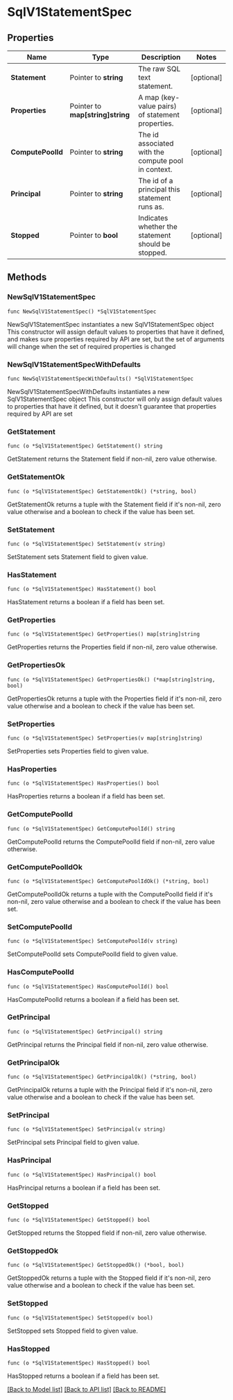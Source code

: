 # SqlV1StatementSpec

## Properties

Name | Type | Description | Notes
------------ | ------------- | ------------- | -------------
**Statement** | Pointer to **string** | The raw SQL text statement. | [optional] 
**Properties** | Pointer to **map[string]string** | A map (key-value pairs) of statement properties. | [optional] 
**ComputePoolId** | Pointer to **string** | The id associated with the compute pool in context. | [optional] 
**Principal** | Pointer to **string** | The id of a principal this statement runs as. | [optional] 
**Stopped** | Pointer to **bool** | Indicates whether the statement should be stopped. | [optional] 

## Methods

### NewSqlV1StatementSpec

`func NewSqlV1StatementSpec() *SqlV1StatementSpec`

NewSqlV1StatementSpec instantiates a new SqlV1StatementSpec object
This constructor will assign default values to properties that have it defined,
and makes sure properties required by API are set, but the set of arguments
will change when the set of required properties is changed

### NewSqlV1StatementSpecWithDefaults

`func NewSqlV1StatementSpecWithDefaults() *SqlV1StatementSpec`

NewSqlV1StatementSpecWithDefaults instantiates a new SqlV1StatementSpec object
This constructor will only assign default values to properties that have it defined,
but it doesn't guarantee that properties required by API are set

### GetStatement

`func (o *SqlV1StatementSpec) GetStatement() string`

GetStatement returns the Statement field if non-nil, zero value otherwise.

### GetStatementOk

`func (o *SqlV1StatementSpec) GetStatementOk() (*string, bool)`

GetStatementOk returns a tuple with the Statement field if it's non-nil, zero value otherwise
and a boolean to check if the value has been set.

### SetStatement

`func (o *SqlV1StatementSpec) SetStatement(v string)`

SetStatement sets Statement field to given value.

### HasStatement

`func (o *SqlV1StatementSpec) HasStatement() bool`

HasStatement returns a boolean if a field has been set.

### GetProperties

`func (o *SqlV1StatementSpec) GetProperties() map[string]string`

GetProperties returns the Properties field if non-nil, zero value otherwise.

### GetPropertiesOk

`func (o *SqlV1StatementSpec) GetPropertiesOk() (*map[string]string, bool)`

GetPropertiesOk returns a tuple with the Properties field if it's non-nil, zero value otherwise
and a boolean to check if the value has been set.

### SetProperties

`func (o *SqlV1StatementSpec) SetProperties(v map[string]string)`

SetProperties sets Properties field to given value.

### HasProperties

`func (o *SqlV1StatementSpec) HasProperties() bool`

HasProperties returns a boolean if a field has been set.

### GetComputePoolId

`func (o *SqlV1StatementSpec) GetComputePoolId() string`

GetComputePoolId returns the ComputePoolId field if non-nil, zero value otherwise.

### GetComputePoolIdOk

`func (o *SqlV1StatementSpec) GetComputePoolIdOk() (*string, bool)`

GetComputePoolIdOk returns a tuple with the ComputePoolId field if it's non-nil, zero value otherwise
and a boolean to check if the value has been set.

### SetComputePoolId

`func (o *SqlV1StatementSpec) SetComputePoolId(v string)`

SetComputePoolId sets ComputePoolId field to given value.

### HasComputePoolId

`func (o *SqlV1StatementSpec) HasComputePoolId() bool`

HasComputePoolId returns a boolean if a field has been set.

### GetPrincipal

`func (o *SqlV1StatementSpec) GetPrincipal() string`

GetPrincipal returns the Principal field if non-nil, zero value otherwise.

### GetPrincipalOk

`func (o *SqlV1StatementSpec) GetPrincipalOk() (*string, bool)`

GetPrincipalOk returns a tuple with the Principal field if it's non-nil, zero value otherwise
and a boolean to check if the value has been set.

### SetPrincipal

`func (o *SqlV1StatementSpec) SetPrincipal(v string)`

SetPrincipal sets Principal field to given value.

### HasPrincipal

`func (o *SqlV1StatementSpec) HasPrincipal() bool`

HasPrincipal returns a boolean if a field has been set.

### GetStopped

`func (o *SqlV1StatementSpec) GetStopped() bool`

GetStopped returns the Stopped field if non-nil, zero value otherwise.

### GetStoppedOk

`func (o *SqlV1StatementSpec) GetStoppedOk() (*bool, bool)`

GetStoppedOk returns a tuple with the Stopped field if it's non-nil, zero value otherwise
and a boolean to check if the value has been set.

### SetStopped

`func (o *SqlV1StatementSpec) SetStopped(v bool)`

SetStopped sets Stopped field to given value.

### HasStopped

`func (o *SqlV1StatementSpec) HasStopped() bool`

HasStopped returns a boolean if a field has been set.


[[Back to Model list]](../README.md#documentation-for-models) [[Back to API list]](../README.md#documentation-for-api-endpoints) [[Back to README]](../README.md)



